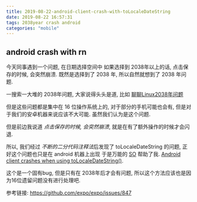 ```yaml
---
title: 2019-08-22-android-client-crash-with-toLocaleDateString
date: 2019-08-22 16:57:31
tags: 2038year crash android
categories: "mobile"
---
```



## android crash with rn

今天同事遇到一个问题, 在日期选择空间中 如果选择到 2038年以上的话, 点击保存的时候, 会突然崩溃.
既然是选择到了 2038 年, 所以自然就想到了 2038 年问题.

一搜索一大堆的 2038年问题, 大家说得头头是道, 比如 [聊聊Linux2038年问题](https://blog.csdn.net/linyt/article/details/52728910)

但是这些问题都是集中在 16 位操作系统上的, 对于部分的手机可能也会有, 但是对于我们的安卓机器来说应该不大可能.
虽然我们认为是这个问题.

但是前边我说道 *点击保存的时候, 会突然崩溃*, 就是在有了额外操作的时候才会闪退.

所以, 我们经过 *不断的二分代码注释法*后发现了 toLocaleDateString 的问题, 正好这个问题也只是在 android 机器上出现
于是万能的 [SO](https://stackoverflow.com) 帮助了我. [Android client crashes when using toLocaleDateString()](https://github.com/expo/expo/issues/847).

这个是一个固有bug, 但是只有在 2038年后才会有问题, 所以这个方法应该也是因为16位遗留问题没有进行处理吧.

参考链接:
https://github.com/expo/expo/issues/847

